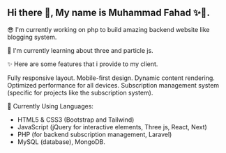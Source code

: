 ## Hi there 👋, My name is Muhammad Fahad ✨🏀.

😎 I'm currently working on php to build amazing backend website like blogging system.

🥳 I'm currently learning about three and particle js.

✨ Here are some features that i provide to my client.

Fully responsive layout.
Mobile-first design.
Dynamic content rendering.
Optimized performance for all devices.
Subscription management system (specific for projects like the subscription system).

🧐 Currently Using Languages:

- HTML5 & CSS3 (Bootstrap and Tailwind)
- JavaScript (jQuery for interactive elements, Three js, React, Next)
- PHP (for backend subscription management, Laravel)
- MySQL (database), MongoDB.

<!--
**foxy667037/foxy667037** is a ✨ _special_ ✨ repository because its `README.md` (this file) appears on your GitHub profile.

Here are some ideas to get you started:

- 🔭 I’m currently working on ...
- 🌱 I’m currently learning ...
- 👯 I’m looking to collaborate on ...
- 🤔 I’m looking for help with ...
- 💬 Ask me about ...
- 📫 How to reach me: ...
- 😄 Pronouns: ...
- ⚡ Fun fact: ...
-->
